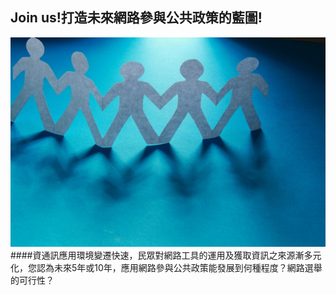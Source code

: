 ## Join us!打造未來網路參與公共政策的藍圖!
![](211.jpg)
####資通訊應用環境變遷快速，民眾對網路工具的運用及獲取資訊之來源漸多元化，您認為未來5年或10年，應用網路參與公共政策能發展到何種程度？網路選舉的可行性？